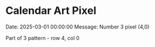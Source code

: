 # Calendar Art Pixel

Date: 2025-03-01 00:00:00
Message: Number 3 pixel (4,0)

Part of 3 pattern - row 4, col 0

